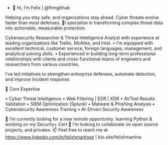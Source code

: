 - 👋 Hi, I’m Felix | @fhmgithub
  
Helping you stay safe, and organizations stay ahead. Cyber threats evolve faster than most defenses. 
👀I specialize in transforming complex threat data into actionable, measurable protection. 

Cybersecurity Researcher & Threat Intelligence Analyst with experience at leading organizations like Trellix, McAfee, and Intel. 
• I’m equipped with excellent technical, customer service, foreign languages, management, and analytical solving skills.
• Experienced in building long-term professional relationships with clients and cross-functional teams of engineers and researchers from various countries.

I’ve led initiatives to strengthen enterprise defenses, automate detection, and improve incident response.

🧠 Core Expertise

• Cyber Threat Intelligence 
• Web Filtering | EDR | XDR
• AVTest Results Validation
• SIEM Optimization (Splunk) 
• Malware & Phishing Analysis 
• Cybersecurity Awareness Training
• AI-Driven Security Awareness

🌱 I’m currently looking for a new remote opportunity. learning Python & working on my Security+ Cert
💞️ I’m looking to collaborate on open source projects, and privates.
📫 Feel free to reach me at https://www.linkedin.com/in/felixhmartinez | bio.site/felixhmartine

<!---
fhmgithub/fhmgithub is a ✨ special ✨ repository because its `README.md` (this file) appears on your GitHub profile.
You can click the Preview link to take a look at your changes.
--->
